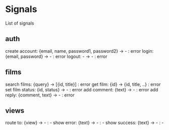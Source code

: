# Signals

List of signals


## auth

create account: {email, name, password1, password2} -> - : error
login: {email, password} -> - : error
logout: - -> - : error


## films

search films: {query} -> [{id, title}] : error
get film: {id} -> {id, title, ..} : error
set film status: {id, status} -> - : error
add comment: {text} -> - : error
add reply: {comment, text} -> - : error


## views

route to: {view} -> - : -
show error: {text} -> - : -
show success: {text} -> - : -


